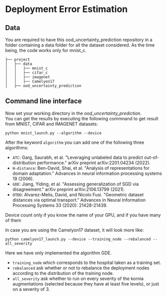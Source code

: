 # Deployment Error Estimation

## Data
You are required to have this ood_uncertainty_prediction repository in a folder containing a data folder for all the dataset considered. 
As the time being, the code works only for mnist_c. 

```
├── project
│   ├── data
│   │   ├── mnist_c
│   │   ├── cifar_c
│   │   ├── imagenet
│   │   ├── Camelyon17
│   ├── ood_uncertainty_prediction

```


## Command line interface
Now set your working directory in the *ood_uncertainty_prediction*.  
You can get the results by executing the following commnand to get result from MNIST, CIFAR and IMAGENET datasets:
```
python mnist_launch.py --algorithm --device
```
After the keyword `algorithm` you can add one of the following three algorithms:
- `ATC`: Garg, Saurabh, et al. "Leveraging unlabeled data to predict out-of-distribution performance." arXiv preprint arXiv:2201.04234 (2022).
- `H-distance`: Ben-David, Shai, et al. "Analysis of representations for domain adaptation." Advances in neural information processing systems 19 (2006).
- `GDE`: Jiang, Yiding, et al. "Assessing generalization of SGD via disagreement." arXiv preprint arXiv:2106.13799 (2021).
- `OTDD`: Alvarez-Melis, David, and Nicolo Fusi. "Geometric dataset distances via optimal transport." Advances in Neural Information Processing Systems 33 (2020): 21428-21439.

Device count only if you know the name of your GPU, and if you have many of them

In case you are using the Camelyon17 dataset, it will look more like:
```
python camelyon17_launch.py --device --training_node --rebalanced --all_severity
```
Here we have only implemented the algorithm GDE. 
- `training_node` which corresponds to the hospital taken as a training set. 
- `rebalanced` ask whether or not to rebalance the deployment nodes according to the distribution of the training node.
- `all_severity` ask whether to run on every severity of the kornia augmentations (selected because they have at least five levels), or just on a severity of 3.




